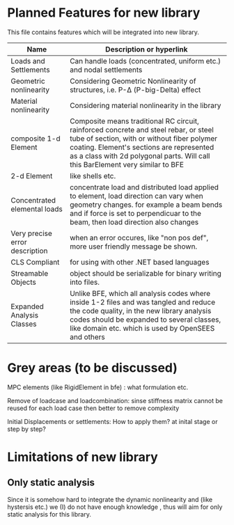 ﻿# Planned Features for new library
This file contains features which will be integrated into new library.

Name|Description or hyperlink|
--- | --- |
Loads and Settlements | Can handle loads (concentrated, uniform etc.) and nodal settlements
Geometric nonlinearity | Considering Geometric Nonlinearity of structures, i.e. P-Δ (P-big-Delta) effect
Material nonlinearity | Considering material nonlinearity in the library
composite 1-d Element | Composite means traditional RC circuit, rainforced concrete and steel rebar, or steel tube of section, with or without fiber polymer coating. Element's sections are represented as a class with 2d polygonal parts. Will call this BarElement very similar to BFE
2-d Element | like shells etc.
Concentrated elemental loads | concentrate load and distributed load applied to element, load direction can vary when geometry changes. for example a beam bends and if force is set to perpendicuar to the beam, then load direction also changes
Very precise error description | when an error occures, like "non pos def", more user friendly message be shown.
CLS Compliant | for using with other .NET based languages
Streamable Objects | object should be serializable for binary writing into files.
Expanded Analysis Classes | Unlike BFE, which all analysis codes where inside 1-2 files and was tangled and reduce the code quality, in the new library analysis codes should be expanded to several classes, like domain etc. which is used by OpenSEES and others

# Grey areas (to be discussed)

MPC elements (like RigidElement in bfe) : what formulation etc.

Remove of loadcase and loadcombination: sinse stiffness matrix cannot be reused for each load case then better to remove complexity

Initial Displacements or settlements: How to apply them? at inital stage or step by step?


# Limitations of new library

## Only static analysis
Since it is somehow hard to integrate the dynamic nonlinearity and (like hystersis etc.) we (I) do not have enough knowledge , thus will aim for only static analysis for this library.
